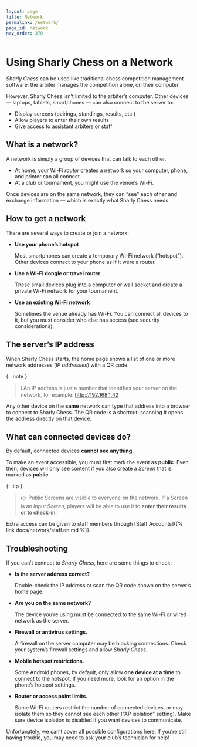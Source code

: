 ```yaml
---
layout: page
title: Network
permalink: /network/
page_id: network
nav_order: 370
---
```


# Using Sharly Chess on a Network

_Sharly Chess_ can be used like traditional chess competition management software: the arbiter manages the competition alone, on their computer.

However, Sharly Chess isn’t limited to the arbiter’s computer. Other devices — laptops, tablets, smartphones — can also connect to the server to:

* Display screens (pairings, standings, results, etc.)
* Allow players to enter their own results
* Give access to assistant arbiters or staff

## What is a network?

A network is simply a group of devices that can talk to each other.

* At home, your Wi-Fi _router_ creates a network so your computer, phone, and printer can all connect.
* At a club or tournament, you might use the venue’s Wi-Fi.

Once devices are on the same network, they can “see” each other and exchange information — which is exactly what Sharly Chess needs.

## How to get a network

There are several ways to create or join a network:

* **Use your phone’s hotspot**

  Most smartphones can create a temporary Wi-Fi network (“hotspot”). Other devices connect to your phone as if it were a router.

* **Use a Wi-Fi dongle or travel router**

  These small devices plug into a computer or wall socket and create a private Wi-Fi network for your tournament.

* **Use an existing Wi-Fi network**

  Sometimes the venue already has Wi-Fi. You can connect all devices to it, but you must consider who else has access (see security considerations).

## The server’s IP address

When Sharly Chess starts, the home page shows a list of one or more network addresses (_IP addresses_) with a QR code.

{: .note }
> :information_source: An IP address is just a number that identifies your server on the network, for example:
> http://192.168.1.42

Any other device on the **same** network can type that address into a browser to connect to Sharly Chess.
The QR code is a shortcut: scanning it opens the address directly on that device.

## What can connected devices do?

By default, connected devices **cannot see anything**.

To make an event accessible, you must first mark the event as **public**.
Even then, devices will only see content if you also create a _Screen_ that is marked as **public**.

{: .tip }
> :point_right: Public Screens are visible to everyone on the network. If a Screen is an _Input Screen_, players will be able to use it to **enter their results or to check-in**.

Extra access can be given to staff members through [Staff Accounts]({% link docs/network/staff.en.md %}).

## Troubleshooting

If you can’t connect to _Sharly Chess_, here are some things to check:

* **Is the server address correct?**

  Double-check the IP address or scan the QR code shown on the server’s home page.

* **Are you on the same network?**

  The device you’re using must be connected to the same Wi-Fi or wired network as the server.

* **Firewall or antivirus settings.**

  A firewall on the server computer may be blocking connections.
  Check your system’s firewall settings and allow _Sharly Chess_.

* **Mobile hotspot restrictions.**

  Some Android phones, by default, only allow **one device at a time** to connect to the hotspot.
  If you need more, look for an option in the phone’s hotspot settings.

* **Router or access point limits.**

  Some Wi-Fi routers restrict the number of connected devices, or may isolate them so they cannot see each other (“AP isolation” setting).
  Make sure device isolation is disabled if you want devices to communicate.

Unfortunately, we can’t cover all possible configurations here.
If you’re still having trouble, you may need to ask your club’s technician for help!
